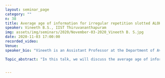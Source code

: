 ```yaml
---
layout: seminar_page
category: ""
n: 38
title: Average age of information for irregular repetition slotted ALOHA
speaker: Vineeth B.S., IIST Thiruvananthapuram
img: assets/img/seminars/2020/November-03-2020_Vineeth B. S.jpg
date: 2020-11-03 17:00:00 
recorded_video: 
Venue: 
speaker_bio: "Vineeth is an Assistant Professor at the Department of Avionics in the Indian Institute of Space Science and Technology, Thiruvananthapuram. He received his PhD from the Department of Electrical Communication Engineering, IISc and his B.Tech from the College of Engineering, Trivandrum. His research interests lies in the development and application of models and analytical tools for performance analysis and optimization of engineering systems."

Topic_abstract: "In this talk, we will discuss the average age of information (AAoI) performance of Irregular Repetition Slotted ALOHA (IRSA) which is a grant free access mechanism for massive machine type communication (mMTC). The mMTC paradigm has enabled the deployment of wide-area sensor networks with a very large number of sensors. Grant-free access mechanisms are useful in mMTC due to their low complexity and ability to scale to a large number of sensors. IRSA is a frame-based grant free channel access scheme which uses repeated transmissions of a data packet within a frame followed by successive interference cancellation at the base station to decode packets. The repetition of data packets in a frame is controlled by the choice of a repetition distribution. IRSA is known to achieve higher values of throughput compared to conventional random access methods. The AAoI is a relevant metric for evaluating the performance of a sensor network in which measurements about a process are transmitted over a channel to a base-station which remotely estimates the process. We consider AAoI performance of frame-based IRSA since AAoI is a more relevant metric for the use case outlined above. We present our results on the characterization of AAoI for IRSA for the cases where measurements are taken by a sensor either at the start of a frame or just before the first transmission of a packet. We also consider a successive interference cancellation scheme that is applied in every slot and characterize its AAoI performance. These characterizations of AAoI depend on the choice of the repetition distribution and we also present our results on the optimal choice of the repetition distribution to minimize the AAoI. The challenges in this optimization problem and the characterization of AAoI will also be discussed."


---
```


